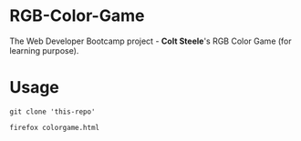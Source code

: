 # RGB-Color-Game
The Web Developer Bootcamp project - **Colt Steele**'s RGB Color Game (for learning purpose).

# Usage
<pre>
<code>git clone 'this-repo'

firefox colorgame.html
  </code>
</pre>
